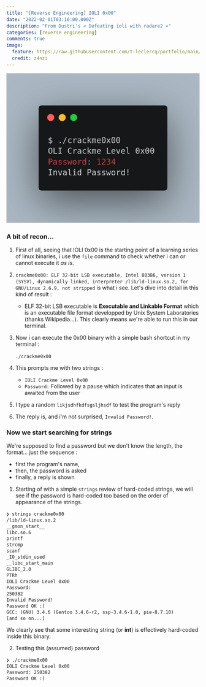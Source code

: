 ```yaml
---
title: "[Reverse Engineering] IOLI 0x00"
date: "2022-02-01T03:10:00.000Z"
description: "From Dustri's « Defeating ioli with radare2 »"
categories: [reverse engineering]
comments: true
image:
  feature: https://raw.githubusercontent.com/t-leclercq/portfolio/main/content/assets/0.png?token=GHSAT0AAAAAABQQAU337RHBMM5H64444THKYSZOUJQ
  credit: z4nzi
---
```


![First challenge, let's go](https://raw.githubusercontent.com/t-leclercq/portfolio/main/content/assets/0.png?token=GHSAT0AAAAAABQQAU337RHBMM5H64444THKYSZOUJQ)

### A bit of recon...
1. First of all, seeing that IOLI 0x00 is the starting point of a learning series of linux binaries, i use the `file` command to check whether i can or cannot execute it *as is*. 

2. `crackme0x00: ELF 32-bit LSB executable, Intel 80386, version 1 (SYSV), dynamically linked, interpreter /lib/ld-linux.so.2, for GNU/Linux 2.6.9, not stripped` is what i see. Let's dive into detail in this kind of result :

	 - ELF 32-bit LSB executable is **Executable and Linkable Format** which is an executable file format developped by Unix System Laboratories (thanks Wikipedia...). This clearly means we're able to run this in our terminal.

2. Now i can execute the 0x00 binary with a simple bash shortcut in my terminal :

	`./crackme0x00`

2. This prompts me with two strings : 
	- `IOLI Crackme Level 0x00`  
	- `Password:` 
Followed by a pause which indicates that an input is awaited from the user

3. I type a random `likjsdhfkdfsgsljhsdf` to test the program's reply

4. The reply is, and i'm not surprised, `Invalid Password!`.

### Now we start searching for strings

We're supposed to find a password but we don't know the length, the format... just the sequence : 
- first the program's name,
- then, the password is asked
- finally, a reply is shown

1. Starting of with a simple `strings` review of hard-coded strings, we will see if the password is hard-coded too based on the order of appearance of the strings.

```
❯ strings crackme0x00
/lib/ld-linux.so.2
__gmon_start__
libc.so.6
printf
strcmp
scanf
_IO_stdin_used
__libc_start_main
GLIBC_2.0
PTRh
IOLI Crackme Level 0x00
Password: 
250382
Invalid Password!
Password OK :)
GCC: (GNU) 3.4.6 (Gentoo 3.4.6-r2, ssp-3.4.6-1.0, pie-8.7.10)
[and so on...]
```

We clearly see that some interesting string (or **int**) is effectively hard-coded inside this binary.

2. Testing this (assumed) password 

```
❯ ./crackme0x00
IOLI Crackme Level 0x00
Password: 250382
Password OK :)
```
